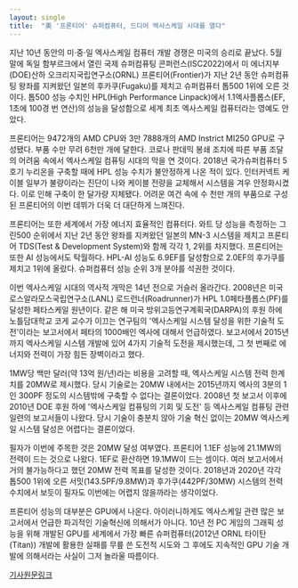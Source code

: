 ```yaml
---
layout: single
title:  "美 '프론티어' 슈퍼컴퓨터, 드디어 엑사스케일 시대를 열다"
---
```


지난 10년 동안의 미·중·일 엑사스케일 컴퓨터 개발 경쟁은 미국의 승리로 끝났다. 5월 말에 독일 함부르크에서 열린 국제 슈퍼컴퓨팅 콘퍼런스(ISC2022)에서 미 에너지부(DOE)산하 오크리지국립연구소(ORNL) 프론티어(Frontier)가 지난 2년 동안 슈퍼컴퓨팅 왕좌를 지켜왔던 일본의 후카쿠(Fugaku)를 제치고 슈퍼컴퓨터 톱500 1위에 오른 것이다. 톱500 성능 수치인 HPL(High Performance Linpack)에서 1.1엑사플롭스(EF, 1초에 100경 번 연산)의 성능을 달성함으로 세계 최초 엑사스케일 컴퓨터라는 영예도 안았다.

프론티어는 9472개의 AMD CPU와 3만 7888개의 AMD Instrict MI250 GPU로 구성됐다. 부품 수만 무려 6천만 개에 달한다. 코로나 판데믹 봉쇄 조치에 따른 부품 조달의 어려움 속에서 엑사스케일 컴퓨팅 시대의 막을 연 것이다. 2018년 국가슈퍼컴퓨터 5호기 누리온을 구축할 때에 HPL 성능 수치가 불안정하게 나온 적이 있다. 인터커넥트 케이블 일부가 불량이라는 진단이 나와 케이블 전량을 교체해서 시스템을 겨우 안정화시켰다. 이로 인해 구축이 한 달가량 지체됐다. 어려운 여건 속에 수 천만 개의 부품으로 구성된 프론티어의 이번 데뷔가 더욱 더 대단하게 느껴진다.

프론티어는 또한 세계에서 가장 에너지 효율적인 컴퓨터다. 와트 당 성능을 측정하는 그린500 순위에서 지난 2년 동안 왕좌를 지켜왔던 일본의 MN-3 시스템을 제치고 프론티어 TDS(Test & Development System)와 함께 각각 1, 2위를 차지했다. 프론티어는 또한 AI 성능에서도 탁월하다. HPL-AI 성능도 6.9EF를 달성함으로 2.0EF의 후가쿠를 제치고 1위에 올랐다. 슈퍼컴퓨터 성능 순위 3개 분야를 석권한 것이다.

이번 엑사스케일 시대의 역사적 개막은 14년 전으로 거슬러 올라간다. 2008년은 미국 로스알라모스국립연구소(LANL) 로드런너(Roadrunner)가 HPL 1.0페타플롭스(PF)를 달성한 페타스케일 원년이다. 같은 해 미국 방위고등연구계획국(DARPA)의 후원 하에 노틀담대학교 코게 교수가 이끄는 연구팀의 '엑사스케일 시스템 달성을 위한 기술적 도전'이라는 보고서에서 페타의 1000배인 엑사에 대해서 언급하였다. 보고서에서 2015년까지 엑사스케일 시스템 개발에 있어 4가지 기술적 도전을 제시했는데, 그 첫 번째로 에너지와 전력이 가장 힘든 장벽이라고 했다.

1MW당 백만 달러(약 13억 원/년)라는 비용을 고려할 때, 엑사스케일 시스템 전력 한계치를 20MW로 제시했다. 당시 기술로는 20MW 내에서는 2015년까지 엑사의 3분의 1인 300PF 정도의 시스템밖에 구축할 수 없다는 결론이었다. 2008년 첫 보고서 이후에 2010년 DOE 후원 하에 '엑사스케일 컴퓨팅의 기회 및 도전' 등 엑사스케일 컴퓨팅 관련 일련의 보고서들이 나왔다. 당시 기술이 충분치 않아 기술 혁신 없이는 20MW 엑사스케일 시스템 달성은 어렵다는 결론이었다.

필자가 이번에 주목한 것은 20MW 달성 여부였다. 프론티어 1.1EF 성능에 21.1MW의 전력이 드는 것으로 나왔다. 1EF로 환산하면 19.1MW이 드는 셈이다. 여러 보고서에서 거의 불가능하다고 했던 20MW 전력 목표를 달성한 것이다. 2018년과 2020년 각각 톱500 1위에 오른 서밋(143.5PF/9.8MW)과 후가쿠(442PF/30MW) 시스템의 전력 수치에서 보듯이 필자도 이번에는 어렵지 않을까라는 생각이었다.

프론티어 성능의 대부분은 GPU에서 나온다. 아이러니하게도 엑사스케일 관련 많은 보고서에서 언급한 파괴적인 기술혁신에 의해서가 아니다. 10년 전 PC 게임의 그래픽 성능을 위해 개발된 GPU를 세계에서 가장 빠른 슈퍼컴퓨터(2012년 ORNL 타이탄(Titan)) 개발에 활용한 실패를 무릎 쓴 도전적 시도와 그 후에도 지속적인 GPU 기술 개발에 의해서라는 사실이 그저 놀라울 따름이다. 

[기사원문링크](http://www.joongdo.co.kr/web/view.php?lcode=&series=&key=20220623010005261)
